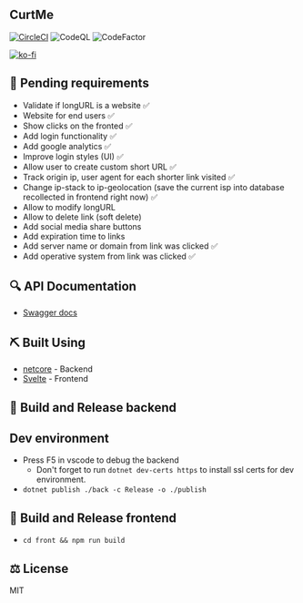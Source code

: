 ## CurtMe

[![CircleCI](https://circleci.com/gh/damianpumar/Curtme.svg?style=svg)](https://circleci.com/gh/damianpumar/Curtme)
![CodeQL](https://github.com/damianpumar/Curtme/workflows/CodeQL/badge.svg)
![CodeFactor](https://www.codefactor.io/repository/github/damianpumar/Curtme/badge)

[![ko-fi](https://www.ko-fi.com/img/githubbutton_sm.svg)](https://ko-fi.com/D1D11NVC3)

## :pencil: Pending requirements

- Validate if longURL is a website :white_check_mark:
- Website for end users :white_check_mark:
- Show clicks on the fronted :white_check_mark:
- Add login functionality :white_check_mark:
- Add google analytics :white_check_mark:
- Improve login styles (UI) :white_check_mark:
- Allow user to create custom short URL :white_check_mark:
- Track origin ip, user agent for each shorter link visited :white_check_mark:
- Change ip-stack to ip-geolocation (save the current isp into database recollected in frontend right now) :white_check_mark:
- Allow to modify longURL
- Allow to delete link (soft delete)
- Add social media share buttons
- Add expiration time to links
- Add server name or domain from link was clicked :white_check_mark:
- Add operative system from link was clicked :white_check_mark:

## :mag: API Documentation

- [Swagger docs](https://curtme.org/developer/)

## :pick: Built Using

- [netcore](https://dotnet.microsoft.com/download) - Backend
- [Svelte](https://svelte.dev/) - Frontend

## :rocket: Build and Release backend

## Dev environment

- Press F5 in vscode to debug the backend
  - Don't forget to run `dotnet dev-certs https` to install ssl certs for dev environment.
- `dotnet publish ./back -c Release -o ./publish`

## :rocket: Build and Release frontend

- `cd front && npm run build`

## :balance_scale: License

MIT
